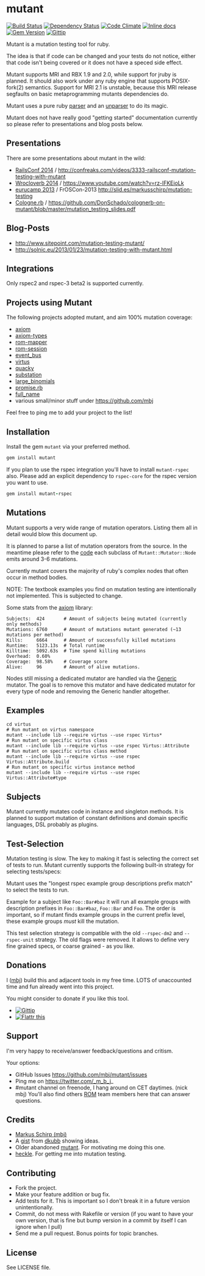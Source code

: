 mutant
======

[![Build Status](https://secure.travis-ci.org/mbj/mutant.png?branch=master)](http://travis-ci.org/mbj/mutant)
[![Dependency Status](https://gemnasium.com/mbj/mutant.png)](https://gemnasium.com/mbj/mutant)
[![Code Climate](https://codeclimate.com/github/mbj/mutant.png)](https://codeclimate.com/github/mbj/mutant)
[![Inline docs](http://inch-ci.org/github/mbj/mutant.png)](http://inch-ci.org/github/mbj/mutant)
[![Gem Version](https://img.shields.io/gem/v/formatador.sv)](https://rubygems.org/mutant)
[![Gittip](https://img.shields.io/gittip/mbj.svg)](https://gittip.com/mbj)

Mutant is a mutation testing tool for ruby.

The idea is that if code can be changed and your tests do not notice, either that code isn't being covered
or it does not have a speced side effect.

Mutant supports MRI and RBX 1.9 and 2.0, while support for jruby is planned.
It should also work under any ruby engine that supports POSIX-fork(2) semantics.
Support for MRI 2.1 is unstable, because this MRI release segfaults on basic metaprogramming mutants dependencies do.

Mutant uses a pure ruby [parser](https://github.com/whitequark/parser) and an [unparser](https://github.com/mbj/unparser)
to do its magic.

Mutant does not have really good "getting started" documentation currently so please refer to presentations and blog posts below.

Presentations
-------------

There are some presentations about mutant in the wild:

* [RailsConf 2014](http://railsconf.com/) / http://confreaks.com/videos/3333-railsconf-mutation-testing-with-mutant
* [Wrocloverb 2014](http://wrocloverb.com/) / https://www.youtube.com/watch?v=rz-lFKEioLk
* [eurucamp 2013](http://2013.eurucamp.org/) / FrOSCon-2013 http://slid.es/markusschirp/mutation-testing
* [Cologne.rb](http://www.colognerb.de/topics/mutation-testing-mit-mutant) / https://github.com/DonSchado/colognerb-on-mutant/blob/master/mutation_testing_slides.pdf

Blog-Posts
----------

* http://www.sitepoint.com/mutation-testing-mutant/
* http://solnic.eu/2013/01/23/mutation-testing-with-mutant.html

Integrations
------------

Only rspec2 and rspec-3 beta2 is supported currently.

Projects using Mutant
---------------------

The following projects adopted mutant, and aim 100% mutation coverage:

* [axiom](https://github.com/dkubb/axiom)
* [axiom-types](https://github.com/dkubb/axiom-types)
* [rom-mapper](https://github.com/rom-rb/rom-mapper)
* [rom-session](https://github.com/rom-rb/rom-session)
* [event_bus](https://github.com/kevinrutherford/event_bus)
* [virtus](https://github.com/solnic/virtus)
* [quacky](https://github.com/benmoss/quacky)
* [substation](https://github.com/snusnu/substation)
* [large_binomials](https://github.com/filipvanlaenen/large_binomials)
* [promise.rb](https://github.com/lgierth/promise.rb)
* [full_name](https://github.com/AGILiDEE/full_name)
* various small/minor stuff under https://github.com/mbj

Feel free to ping me to add your project to the list!

Installation
------------

Install the gem `mutant` via your preferred method.

```ruby
gem install mutant
```

If you plan to use the rspec integration you'll have to install `mutant-rspec` also. 
Please add an explicit dependency to `rspec-core` for the rspec version you want to use.

```ruby
gem install mutant-rspec
```

Mutations
---------

Mutant supports a very wide range of mutation operators. Listing them all in detail would blow this document up.

It is planned to parse a list of mutation operators from the source. In the meantime please refer to the
[code](https://github.com/mbj/mutant/tree/master/lib/mutant/mutator/node) each subclass of `Mutant::Mutator::Node`
emits around 3-6 mutations.

Currently mutant covers the majority of ruby's complex nodes that often occur in method bodies.

NOTE: The textbook examples you find on mutation testing are intentionally not implemented. This is subjected to change.

Some stats from the [axiom](https://github.com/dkubb/axiom) library:

```
Subjects:  424       # Amount of subjects being mutated (currently only methods)
Mutations: 6760      # Amount of mutations mutant generated (~13 mutations per method)
Kills:     6664      # Amount of successfully killed mutations
Runtime:   5123.13s  # Total runtime
Killtime:  5092.63s  # Time spend killing mutations
Overhead:  0.60%
Coverage:  98.58%    # Coverage score
Alive:     96        # Amount of alive mutations.
```


Nodes still missing a dedicated mutator are handled via the
[Generic](https://github.com/mbj/mutant/blob/master/lib/mutant/mutator/node/generic.rb) mutator.
The goal is to remove this mutator and have dedicated mutator for every type of node and removing
the Generic handler altogether.

Examples
--------

```
cd virtus
# Run mutant on virtus namespace
mutant --include lib --require virtus --use rspec Virtus*
# Run mutant on specific virtus class
mutant --include lib --require virtus --use rspec Virtus::Attribute
# Run mutant on specific virtus class method
mutant --include lib --require virtus --use rspec Virtus::Attribute.build
# Run mutant on specific virtus instance method
mutant --include lib --require virtus --use rspec Virtus::Attribute#type
```

Subjects
--------

Mutant currently mutates code in instance and singleton methods. It is planned to support mutation
of constant definitions and domain specific languages, DSL probably as plugins.

Test-Selection
--------------

Mutation testing is slow. The key to making it fast is selecting the correct set of tests to run.
Mutant currently supports the following built-in strategy for selecting tests/specs:

Mutant uses the "longest rspec example group descriptions prefix match" to select the tests to run.

Example for a subject like `Foo::Bar#baz` it will run all example groups with description prefixes in
`Foo::Bar#baz`, `Foo::Bar` and `Foo`. The order is important, so if mutant finds example groups in the
current prefix level, these example groups *must* kill the mutation.

This test selection strategy is compatible with the old `--rspec-dm2` and `--rspec-unit` strategy.
The old flags were removed.  It allows to define very fine grained specs, or coarse grained - as you like.

Donations
---------

I ([mbj](https://github.com/mbj)) build this and adjacent tools in my free time.
LOTS of unaccounted time and fun already went into this project.

You might consider to donate if you like this tool.

* [![Gittip](https://img.shields.io/gittip/mbj.svg)](https://gittip.com/mbj)
* [![Flattr this](http://img.shields.io/gittip/mbj.svg)](http://flattr.com/thing/1823010/mbjmutant-on-GitHub)

Support
-------

I'm very happy to receive/answer feedback/questions and critism.

Your options:

* GitHub Issues https://github.com/mbj/mutant/issues
* Ping me on https://twitter.com/_m_b_j_
* #mutant channel on freenode, I hang around on CET daytimes. (nick mbj)
  You'll also find others [ROM](https://github.com/rom-rb) team members here that can answer questions.

Credits
-------

* [Markus Schirp (mbj)](https://github.com/mbj)
* A [gist](https://gist.github.com/1065789) from [dkubb](https://github.com/dkubb) showing ideas.
* Older abandoned [mutant](https://github.com/txus/mutant). For motivating me doing this one.
* [heckle](https://github.com/seattlerb/heckle). For getting me into mutation testing.

Contributing
-------------

* Fork the project.
* Make your feature addition or bug fix.
* Add tests for it. This is important so I don't break it in a
  future version unintentionally.
* Commit, do not mess with Rakefile or version
  (if you want to have your own version, that is fine but bump version in a commit by itself I can ignore when I pull)
* Send me a pull request. Bonus points for topic branches.

License
-------

See LICENSE file.
